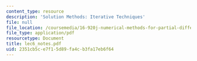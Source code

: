 ```yaml
---
content_type: resource
description: 'Solution Methods: Iterative Techniques'
file: null
file_location: /coursemedia/16-920j-numerical-methods-for-partial-differential-equations-sma-5212-spring-2003/2351cb5ce7f15d89fa4cb3fa17eb6f64_lec6_notes.pdf
file_type: application/pdf
resourcetype: Document
title: lec6_notes.pdf
uid: 2351cb5c-e7f1-5d89-fa4c-b3fa17eb6f64
---
```

